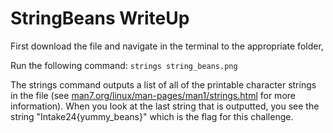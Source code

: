 # StringBeans WriteUp

First download the file and navigate in the terminal to the appropriate folder,

 Run the following command:
`strings string_beans.png`

The strings command outputs a list of all of the printable character strings in the file (see [man7.org/linux/man-pages/man1/strings.html](man7.org/linux/man-pages/man1/strings.html) for more information). When you look at the last string that is outputted, you see the string "Intake24{yummy_beans}" which is the flag for this challenge.
